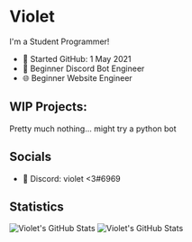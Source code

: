 # Violet
I'm a Student Programmer!

- 📆 Started GitHub: 1 May 2021
- 👾 Beginner Discord Bot Engineer
- 🌐 Beginner Website Engineer

## WIP Projects:
Pretty much nothing... might try a python bot

## Socials
- 👾 Discord: violet <3#6969

## Statistics
<img alt="Violet's GitHub Stats" src="https://github-readme-stats.vercel.app/api/top-langs?username=violet-xyz&layout=compact&theme=dracula">
<img alt="Violet's GitHub Stats" src="https://github-readme-stats.vercel.app/api?username=violet-xyz&show_icons=true&theme=dracula">
